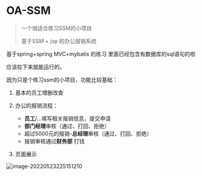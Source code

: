 # OA-SSM

> 一个很适合练习SSM的小项目
>
> 基于SSM + jsp 的办公报销系统

基于spring+spring MVC+mybatis 的练习
里面已经包含有数据库的sql语句的啦

应该拉下来就能运行的。

因为只是个练习ssm的小项目，功能比较基础：

1. 基本的员工增删改查

2. 办公的报销流程：
   - **员工**/...填写相关报销信息，提交申请
   - **部门经理**审核（通过、打回、拒绝）
   - 超过5000元的报销-**总经理**审核（通过、打回、拒绝）
   - 报销审核通过**财务部** 打钱
3. 页面展示



![image-20220523225151210](https://xingqiu-tuchuang-1256524210.cos.ap-shanghai.myqcloud.com/4496/image-20220523225151210.png)

